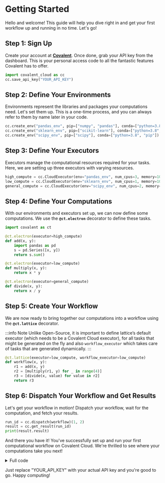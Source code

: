 # Getting Started

Hello and welcome! This guide will help you dive right in and get your first workflow up and running in no time. Let's go!

## Step 1: Sign Up

Create your account at **[Covalent](https://app.covalent.xyz/)**. Once done, grab your API key from the dashboard. This is your personal access code to all the fantastic features Covalent has to offer.

```python
import covalent_cloud as cc
cc.save_api_key("YOUR_API_KEY")
```

## Step 2: Define Your Environments

Environments represent the libraries and packages your computations need. Let's set them up. This is a one-time process, and you can always refer to them by name later in your code.

```python
cc.create_env("pandas_env", pip=["numpy", "pandas"], conda=["python=3.8", "pip"])
cc.create_env("sklearn_env", pip=["scikit-learn"], conda=["python=3.8", "pip"])
cc.create_env("scipy_env", pip=["scipy"], conda=["python=3.8", "pip"])
```

## Step 3: Define Your Executors

Executors manage the computational resources required for your tasks. Here, we are setting up three executors with varying resources.

```python
high_compute = cc.CloudExecutor(env="pandas_env", num_cpus=3, memory=1024)
low_compute = cc.CloudExecutor(env="sklearn_env", num_cpus=1, memory=1024)
general_compute = cc.CloudExecutor(env="scipy_env", num_cpus=2, memory=1024)
```

## Step 4: Define Your Computations

With our environments and executors set up, we can now define some computations. We use the **`@ct.electron`** decorator to define these tasks.

```python
import covalent as ct

@ct.electron(executor=high_compute)
def add(x, y):
    import pandas as pd
    s = pd.Series([x, y])
    return s.sum()

@ct.electron(executor=low_compute)
def multiply(x, y):
    return x * y

@ct.electron(executor=general_compute)
def divide(x, y):
    return x / y
```

## Step 5: Create Your Workflow

We are now ready to bring together our computations into a workflow using the **`@ct.lattice`** decorator.

:::info Note
Unlike Open-Source, it is important to define lattice’s default executor (which needs to be a Covalent Cloud executor), for all tasks that might be generated on the fly and also `workflow_executor` which takes care of tasks that are generated dynamically.
:::

```python
@ct.lattice(executor=low_compute, workflow_executor=low_compute)
def workflow(x, y):
    r1 = add(x, y)
    r2 = [multiply(r1, y) for _ in range(4)]
    r3 = [divide(x, value) for value in r2]
    return r3
```

## Step 6: Dispatch Your Workflow and Get Results

Let's get your workflow in motion! Dispatch your workflow, wait for the computation, and fetch your results.

```python
run_id = cc.dispatch(workflow)(1, 2)
result = cc.get_result(run_id)
print(result.result)
```

And there you have it! You've successfully set up and run your first computational workflow on Covalent Cloud. We're thrilled to see where your computations take you next!

<details>
<summary>Full code</summary>
<div>

```python
import covalent as ct
import covalent_cloud as cc

# Save API Key

cc.save_api_key("YOUR_API_KEY")

# Define Environments

cc.create_env("pandas_env", pip=["numpy", "pandas"], conda=["python=3.8", "pip"])
cc.create_env("sklearn_env", pip=["scikit-learn"], conda=["python=3.8", "pip"])
cc.create_env("scipy_env", pip=["scipy"], conda=["python=3.8", "pip"])

# Define Executors

high_compute = cc.CloudExecutor(env="pandas_env", num_cpus=3, memory=1024)
low_compute = cc.CloudExecutor(env="sklearn_env", num_cpus=1, memory=1024)
general_compute = cc.CloudExecutor(env="scipy_env", num_cpus=2, memory=1024)

# Define Computations

@ct.electron(executor=high_compute)
def add(x, y):
import pandas as pd
s = pd.Series([x, y])
return s.sum()

@ct.electron(executor=low_compute)
def multiply(x, y):
return x \* y

@ct.electron(executor=general_compute)
def divide(x, y):
return x / y

# Create Workflow

@ct.lattice(executor=low_compute, workflow_executor=low_compute)
def workflow(x, y):
r1 = add(x, y)
r2 = [multiply(r1, y) for * in range(4)]
r3 = [divide(x, value) for value in r2]
return r3

# Dispatch Workflow and Get Results

run_id = cc.dispatch(workflow)(1, 2)
result = cc.get_result(run_id)
print(result.result)

```

</div>
</details>

Just replace "YOUR_API_KEY" with your actual API key and you're good to go. Happy computing!
